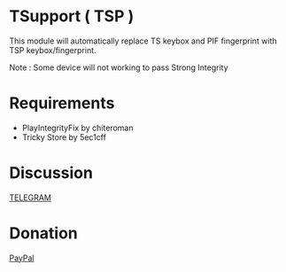 # TSupport ( TSP )

This module will automatically replace TS keybox and PIF fingerprint with TSP keybox/fingerprint.

Note : Some device will not working to pass Strong Integrity

# Requirements
* PlayIntegrityFix by chiteroman
* Tricky Store by 5ec1cff

# Discussion
[TELEGRAM](https://t.me/citraintegritytrick)

# Donation
[PayPal](https://paypal.me/CitraStanalone?country.x=US&locale.x=en_US)
